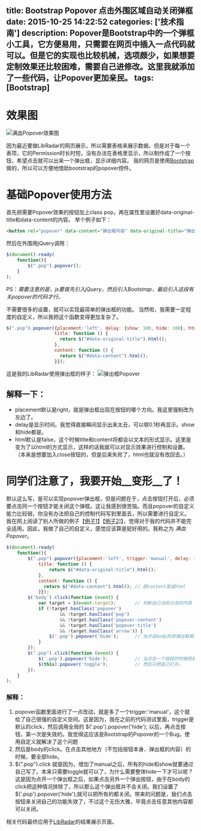 title: Bootstrap Popover 点击外围区域自动关闭弹框
date: 2015-10-25 14:22:52
categories: ['技术指南']
description: Popover是Bootstrap中的一个弹框小工具，它方便易用，只需要在网页中插入一点代码就可以。但是它的实现也比较机械，选项颇少，如果想要定制效果还比较困难，需要自己进修改。这里我就添加了一些代码，让Popover更加亲民。
tags: [Bootstrap]
---

# 效果图

![满血Popover效果图](http://i11.tietuku.com/11c3495f71995c33.gif)

因为最近要做LibRadar的网页展示，所以需要表格来展示数据。但是对于每一个表项，它的Permission时长时短，没有办法在表格里显示，所以制作成了一个按钮，希望点击就可以出来一个弹出框，显示详细内容。
我的网页是使用[Bootstrap](http://bootcss.com)做的，所以可以方便地借助bootstrap的popover控件。

<!--more-->

# 基础Popover使用方法

首先把需要Popover效果的按钮加上class pop，再在属性里设置好data-original-title和data-content的内容。
举个例子如下：
```html
<button rel="popover" data-content="弹出框内容" data-original-title="弹出框标题" class="pop">Click me</button>
```


然后在外围用jQuery调用：

```javascript
$(document).ready(
    function(){
        $(".pop").popover();
    }
);
```

PS：_需要注意的是，js要首先引入jQuery，然后引入Bootstrap，最后引入这段有关popover的代码才行。_

不需要很多的设置，就可以实现最简单的弹出框的功能。
当然啦，我需要一定程度的自定义，所以我把这个函数变得更加复杂了。

```javascript
$(".pop").popover({placement:'left', delay: {show: 100, hide: 100}, html: true,
                  title: function () {
                    return $("#data-original-title").html();
                  },
                  content: function () {
                    return $("#data-content").html();
                  }});
```

这是我的LibRadar使用弹出框的样子：
![弹出框Popover](http://i11.tietuku.com/3813c8336737b71c.png)

## 解释一下：

- placement默认是right，就是弹出框出现在按钮的哪个方向。我这里强制改为左边了。
- delay是显示时间。我觉得直接瞬间显示出来太丑，可以顿0.1秒再显示。show和hide都是。
- html默认是false，这个时候title和content将都会以文本的形式显示。这里是变为了以html的方式显示，这样的话我就可以对显示效果进行控制和设置。（本来是想要加入close按钮的，但是后来失败了，html也就没有改回去。）


# 同学们注意了，我要开始__变形__了！


默认这么写，是可以实现popover弹出框，但是问题在于，点击按钮打开后，必须要点击同一个按钮才能关闭这个弹框。这让我感到很苦恼。而且popover的自定义能力比较弱，你没有办法把自己的控制代码写到里面去，所以需要进行自定义。
我在网上阅读了别人所做的例子【[例子1](http://www.cnblogs.com/tyhmj/p/3288551.html)】【[例子2](http://blog.csdn.net/scrawlor/article/details/17224839)]】，觉得对于我的代码并不能完全适用。因此，我做了自己的自定义，感觉应该算是挺好用的。我称之为 _满血Popover_。

```javascript
$(document).ready(
    function(){
        $(".pop").popover({placement:'left', trigger:'manual', delay: {show: 100, hide: 100}, html: true,
            title: function () {
                return $("#data-original-title").html();
            },
            content: function () {
              return $("#data-content").html(); // 把content变成html
            }});
        $('body').click(function (event) {
            var target = $(event.target);       // 判断自己当前点击的内容
            if (!target.hasClass('popover')
                    && !target.hasClass('pop')
                    && !target.hasClass('popover-content')
                    && !target.hasClass('popover-title')
                    && !target.hasClass('arrow')) {
                $('.pop').popover('hide');      // 当点击body的非弹出框相关的内容的时候，关闭所有popover
            }
        });
        $(".pop").click(function (event) {
            $('.pop').popover('hide');          // 当点击一个按钮的时候把其他的所有内容先关闭。
            $(this).popover('toggle');          // 然后只把自己打开。
        });
    }
);
```

### 解释：

1. popover函数里面进行了一点改动，就是多了一个trigger:'manual'，这个就给了自己很强的自定义空间。这是因为，我在之前的代码测试里面，trigger是默认的click，然后调用全局的 $('.pop').popover('hide'); 以后，再点击按钮，第一次是失效的。我觉得这应该是Bootstrap的Popover的一个Bug。使用自定义就解决了这个问题
2. 然后是body的click。在点击其他地方（不包括按钮本身、弹出框的内容）的时候，要全部hide。
2. $(".pop").click 就是因为，增加了manual之后，所有的hide和show就要通过自己写了。本来只需要toggle就可以了，为什么需要整体hide一下才可以呢？这是因为点开一个弹出框之后，如果点击另外一个弹出按钮，由于在body的click把这种情况排除了，所以那么这个弹出框并不会关闭。我们设置了$('.pop').popover('hide');就可以把所有的都关闭。带来的问题是，我们点击按钮来关闭自己的功能失效了，不过这个无伤大雅，毕竟点击任意其他内容都可以关闭。

相关代码最终应用于[LibRadar](http://radar.pkuos.org/)的结果展示页面。
